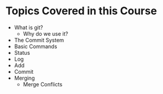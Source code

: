 # Topics Covered in this Course

- What is git?
  - Why do we use it?
- The Commit System
- Basic Commands
- Status
- Log
- Add
- Commit
- Merging
  - Merge Conflicts
